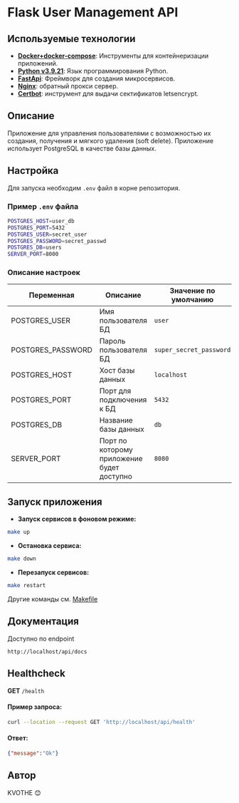 # Flask User Management API

## Используемые технологии

- **[Docker+docker-compose](https://www.docker.com/)**: Инструменты для контейнеризации приложений.
- **[Python v3.9.21](https://www.python.org/downloads/release/python-3921/)**: Язык программирования Python.
- **[FastApi](https://fastapi.tiangolo.com/ru/)**: Фреймворк для создания микросервисов.
- **[Nginx](https://nginx.org/ru/)**: обратный прокси сервер.
- **[Certbot](https://github.com/certbot/certbot)**: инструмент для выдачи сектификатов letsencrypt.

## Описание
Приложение для управления пользователями с возможностью их создания, получения и мягкого удаления (soft delete). Приложение использует PostgreSQL в качестве базы данных.


## Настройка

Для запуска необходим `.env` файл в корне репозитория.

### Пример `.env` файла

```bash
POSTGRES_HOST=user_db
POSTGRES_PORT=5432
POSTGRES_USER=secret_user
POSTGRES_PASSWORD=secret_passwd
POSTGRES_DB=users
SERVER_PORT=8000
```

### Описание настроек

| Переменная       | Описание                                   | Значение по умолчанию  |
|------------------|--------------------------------------------|------------------------|
| POSTGRES_USER    | Имя пользователя БД                        | `user`                 |
| POSTGRES_PASSWORD| Пароль пользователя БД                     | `super_secret_password`|
| POSTGRES_HOST    | Хост базы данных                           | `localhost`            |
| POSTGRES_PORT    | Порт для подключения к БД                  | `5432`                 |
| POSTGRES_DB      | Название базы данных                       | `db`                   |
| SERVER_PORT      | Порт по которому приложение будет доступно | `8080`                 |


## Запуск приложения

- **Запуск сервисов в фоновом режиме:**

```bash
make up
```

- **Остановка сервиса:**

```bash
make down
```

- **Перезапуск сервисов:**

```bash
make restart
```
Другие команды см. [Makefile](Makefile)

## Документация
Доступно по endpoint 
```
http://localhost/api/docs
```
##  Healthcheck
**GET** `/health`
#### Пример запроса:
```sh
curl --location --request GET 'http://localhost/api/health'
```
#### Ответ:
```json
{"message":"Ok"}
```

## Автор
KVOTHE 😊

